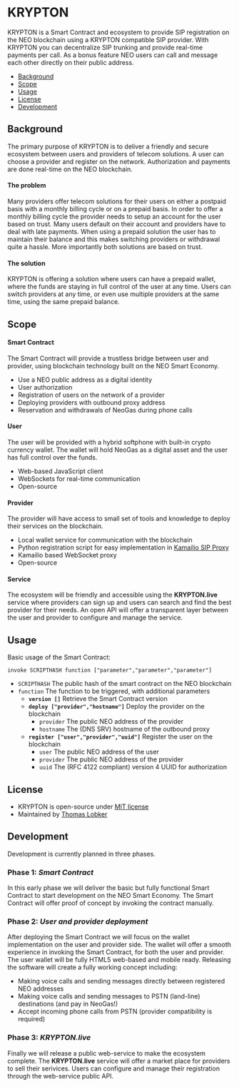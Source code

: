 # KRYPTON
KRYPTON is a Smart Contract and ecosystem to provide SIP registration on the NEO blockchain using a KRYPTON compatible SIP provider. With KRYPTON you can decentralize SIP trunking and provide real-time payments per call. As a bonus feature NEO users can call and message each other directly on their public address.

- [Background](#background)
- [Scope](#scope)
- [Usage](#usage)
- [License](#license)
- [Development](#development)

## Background
The primary purpose of KRYPTON is to deliver a friendly and secure ecosystem between users and providers of telecom solutions. A user can choose a provider and register on the network. Authorization and payments are done real-time on the NEO blockchain.

#### The problem
Many providers offer telecom solutions for their users on either a postpaid basis with a monthly billing cycle or on a prepaid basis. In order to offer a monthly billing cycle the provider needs to setup an account for the user based on trust. Many users default on their account and providers have to deal with late payments. When using a prepaid solution the user has to maintain their balance and this makes switching providers or withdrawal quite a hassle. More importantly both solutions are based on trust.

#### The solution
KRYPTON is offering a solution where users can have a prepaid wallet, where the funds are staying in full control of the user at any time. Users can switch providers at any time, or even use multiple providers at the same time, using the same prepaid balance.

## Scope

#### Smart Contract
The Smart Contract will provide a trustless bridge between user and provider, using blockchain technology built on the NEO Smart Economy.

- Use a NEO public address as a digital identity
- User authorization
- Registration of users on the network of a provider
- Deploying providers with outbound proxy address
- Reservation and withdrawals of NeoGas during phone calls

#### User
The user will be provided with a hybrid softphone with built-in crypto currency wallet. The wallet will hold NeoGas as a digital asset and the user has full control over the funds.

- Web-based JavaScript client
- WebSockets for real-time communication
- Open-source

#### Provider
The provider will have access to small set of tools and knowledge to deploy their services on the blockchain.

- Local wallet service for communication with the blockchain
- Python registration script for easy implementation in [Kamailio SIP Proxy](https://www.kamailio.org/)
- Kamailio based WebSocket proxy
- Open-source

#### Service
The ecosystem will be friendly and accessible using the __KRYPTON.live__ service where providers can sign up and users can search and find the best provider for their needs. An open API will offer a transparent layer between the user and provider to configure and manage the service.

## Usage
Basic usage of the Smart Contract:
```
invoke SCRIPTHASH function ["parameter","parameter","parameter"]
```
- `SCRIPTHASH` The public hash of the smart contract on the NEO blockchain
- `function` The function to be triggered, with additional parameters
  - __`version []`__ Retrieve the Smart Contract version
  - __`deploy ["provider","hostname"]`__ Deploy the provider on the blockchain
    - `provider` The public NEO address of the provider
    - `hostname` The (DNS SRV) hostname of the outbound proxy
  - __`register ["user","provider","uuid"]`__ Register the user on the blockchain
    - `user` The public NEO address of the user
    - `provider` The public NEO address of the provider
    - `uuid` The (RFC 4122 compliant) version 4 UUID for authorization

## License
- KRYPTON is open-source under [MIT license](https://github.com/MediaServe/KRYPTON/LICENSE.md)
- Maintained by [Thomas Lobker](https://www.linkedin.com/in/thomaslobker/)

## Development
Development is currently planned in three phases.

### Phase 1: _Smart Contract_
In this early phase we will deliver the basic but fully functional Smart Contract to start development on the NEO Smart Economy. The Smart Contract will offer proof of concept by invoking the contract manually.

### Phase 2: _User and provider deployment_
After deploying the Smart Contract we will focus on the wallet implementation on the user and provider side. The wallet will offer a smooth experience in invoking the Smart Contract, for both the user and provider. The user wallet will be fully HTML5 web-based and mobile ready. Releasing the software will create a fully working concept including:
- Making voice calls and sending messages directly between registered NEO addresses
- Making voice calls and sending messages to PSTN (land-line) destinations (and pay in NeoGas!)
- Accept incoming phone calls from PSTN (provider compatibility is required)

### Phase 3: _KRYPTON.live_
Finally we will release a public web-service to make the ecosystem complete. The __KRYPTON.live__ service will offer a market place for providers to sell their serivices. Users can configure and manage their registration through the web-service public API.
